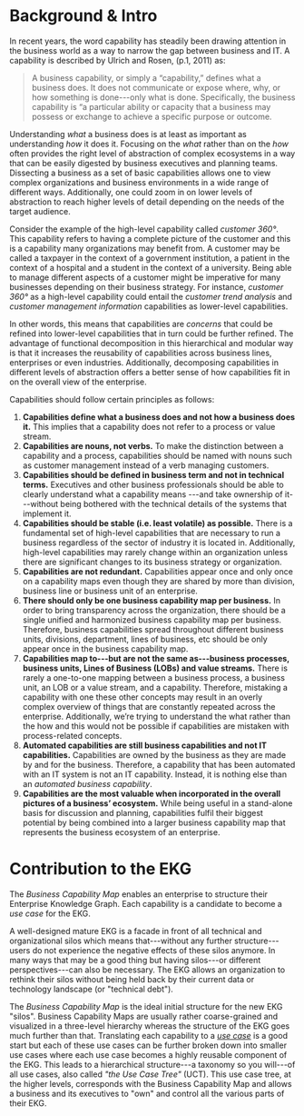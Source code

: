 # Background & Intro

In recent years, the word capability has steadily been drawing attention in the business world
as a way to narrow the gap between business and IT.
A capability is described by Ulrich and Rosen, (p.1, 2011) as:

> A business capability, or simply a “capability,” defines what a business does.
> It does not communicate or expose where, why, or how something is done---only what is done.
> Specifically, the business capability is “a particular ability or capacity that a business may possess or
> exchange to achieve a specific purpose or outcome.

Understanding _what_ a business does is at least as important as understanding _how_ it does it.
Focusing on the _what_ rather than on the _how_ often provides the right level of abstraction
of complex ecosystems in a way that can be easily digested by business executives and planning teams.
Dissecting a business as a set of basic capabilities allows one to view complex organizations and
business environments in a wide range of different ways.
Additionally, one could zoom in on lower levels of abstraction to reach higher levels of detail
depending on the needs of the target audience.

Consider the example of the high-level capability called _customer 360°_.
This capability refers to having a complete picture of the customer and this is a capability many organizations may
benefit from.
A customer may be called a taxpayer in the context of a government institution, a patient in the context of a hospital
and a student in the context of a university.
Being able to manage different aspects of a customer might be imperative for many businesses depending on
their business strategy.
For instance, _customer 360°_ as a high-level capability could entail the _customer trend analysis_ and
_customer management information_ capabilities as lower-level capabilities.

In other words, this means that capabilities are _concerns_ that could be refined into lower-level capabilities
that in turn could be further refined.
The advantage of functional decomposition in this hierarchical and modular way is that it increases the reusability
of capabilities across business lines, enterprises or even industries.
Additionally, decomposing capabilities in different levels of abstraction offers a better sense of how
capabilities fit in on the overall view of the enterprise.

Capabilities should follow certain principles as follows:

1. **Capabilities define what a business does and not how a business does it.**
   This implies that a capability does not refer to a process or value stream.
2. **Capabilities are nouns, not verbs.**
   To make the distinction between a capability and a process, capabilities should be named with nouns such as
   customer management instead of a verb managing customers.
3. **Capabilities should be defined in business term and not in technical terms.**
   Executives and other business professionals should be able to clearly understand what a capability means
   ---and take ownership of it---without being bothered with the technical details of the systems
   that implement it.
4. **Capabilities should be stable (i.e. least volatile) as possible.**
   There is a fundamental set of high-level capabilities that are necessary to run a business regardless
   of the sector of industry it is located in. Additionally, high-level capabilities may rarely change
   within an organization unless there are significant changes to its business strategy or organization.
5. **Capabilities are not redundant.**
   Capabilities appear once and only once on a capability maps even though they are shared by more than division,
   business line or business unit of an enterprise.
6. **There should only be one business capability map per business.**
   In order to bring transparency across the organization, there should be a single unified and harmonized
   business capability map per business.
   Therefore, business capabilities spread throughout different business units, divisions, department,
   lines of business, etc should be only appear once in the business capability map.
7. **Capabilities map to---but are not the same as---business processes, business units,
   Lines of Business (LOBs) and value streams.**
   There is rarely a one-to-one mapping between a business process, a business unit, an LOB or
   a value stream, and a capability.
   Therefore, mistaking a capability with one these other concepts may result in an overly complex overview of
   things that are constantly repeated across the enterprise.
   Additionally, we’re trying to understand the what rather than the how and this would not be possible if
   capabilities are mistaken with  process-related concepts.
8. **Automated capabilities are still business capabilities and not IT capabilities.**
   Capabilities are owned by the business as they are made by and for the business.
   Therefore, a capability that has been automated with an IT system is not an IT capability.
   Instead, it is nothing else than an _automated business capability_.
9. **Capabilities are the most valuable when incorporated in the overall pictures of a business’ ecosystem.**
   While being useful in a stand-alone basis for discussion and planning, capabilities fulfil their biggest
   potential by being combined into a larger business capability map that represents the business ecosystem
   of an enterprise.

# Contribution to the EKG

The _Business Capability Map_ enables an enterprise to structure their 
Enterprise Knowledge Graph.
Each capability is a candidate to become a _use case_ for the EKG.

A well-designed mature EKG is a facade in front of all technical and 
organizational silos which means that---without any further structure---users 
do not experience the negative effects of these silos anymore.
In many ways that may be a good thing but having silos---or different
perspectives---can also be necessary.
The EKG allows an organization to rethink their silos without being
held back by their current data or technology
landscape (or "technical debt").

The _Business Capability Map_ is the ideal initial structure for the 
new EKG "silos".
Business Capability Maps are usually rather coarse-grained and 
visualized in a three-level hierarchy whereas the
structure of the EKG goes much further than that.
Translating each capability to a 
_[use case](https://use-case-tree-method.ekgf.org/concept/usecase/)_ 
is a good start but each of these use cases can be further broken down
into smaller use cases where each use case becomes a 
highly reusable component of the EKG.
This leads to a hierarchical structure---a taxonomy so you will---of
all use cases, also called _"the Use Case Tree"_ (UCT).
This use case tree, at the higher levels, corresponds with the 
Business Capability Map and allows a business and its executives 
to "own" and control all the various parts of their EKG.

